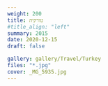 ```yaml
---
weight: 200
title: טורקיה
#title_align: "left"
summary: 2015
date: 2020-12-15
draft: false

gallery: gallery/Travel/Turkey
files: "*.jpg"
cover: _MG_5935.jpg
---
```

